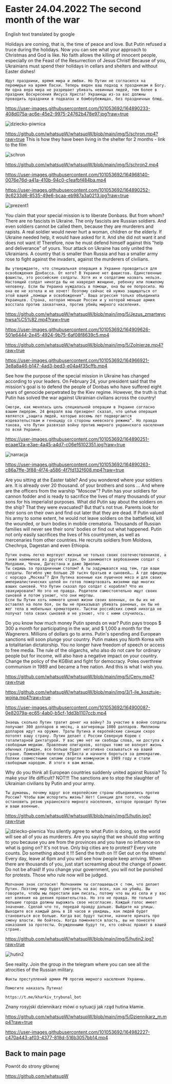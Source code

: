 # Easter 24.04.2022 The second month of the war

English text translated by google

Holidays are coming, that is, the time of peace and love. But Putin refused a truce during the holidays. Now you can see what your approach to Christmas and God is like. No faith allows the killing of innocent people, especially on the Feast of the Resurrection of Jesus Christ! Because of you, Ukrainians must spend their holidays in cellars and shelters and without Easter dishes!

```
Идут праздники, время мира и любви. Но Путин не согласился на перемирье на время Пасхи. Теперь виден ваш подход к праздникам и Богу. Ни одна вера мира не разрешает убивать невинных людей, тем более в праздник Воскресения Иисуса Христа! Украинцы из-за вас должны проводить праздники в подвалах и бомбоубежищах, без праздничных блюд.
```

https://user-images.githubusercontent.com/101053692/164890233-408d075a-ac6e-45e2-9975-24762b478e97.jpg?raw=true

![dziecko-piwnica](https://user-images.githubusercontent.com/101053692/164890233-408d075a-ac6e-45e2-9975-24762b478e97.jpg)

https://github.com/whatsupW/whatsupW/blob/main/img/5/schron.mp4?raw=true         This is how they have been living in the shelter for 2 months - link to the film

![schron](https://user-images.githubusercontent.com/101053692/164916170-794de9cd-3ee9-4bc8-9881-0071f1035b93.JPG?raw=true)

https://github.com/whatsupW/whatsupW/blob/main/img/5/schron2.mp4

https://user-images.githubusercontent.com/101053692/164968140-0076e76d-a41a-410b-94c0-c1eafbf484ba.mp4

https://user-images.githubusercontent.com/101053692/164890252-9c6233d6-8535-49e6-bcaa-eb987a3a0213.jpg?raw=true

![prezent1](https://user-images.githubusercontent.com/101053692/164890252-9c6233d6-8535-49e6-bcaa-eb987a3a0213.jpg)

You claim that your special mission is to liberate Donbass. But from whom? There are no fascists in Ukraine. The only fascists are Russian soldiers. And even soldiers cannot be called them, because they are murderers and rapists. A real soldier would never hurt a woman, children or the elderly. If Ukraine needed help, it would have asked for it. And she did not want it and does not want it! Therefore, now he must defend himself against this "help and deliverance" of yours.
Your attack on Ukraine has only united the Ukrainians. A country that is smaller than Russia and has a smaller army rose to fight against the invaders, against the murderers of civilians.

```
Вы утверждаете, что специальная операция в Украине проводиться для освобождения Донбасса. От кого? В Украине нет фашистов. Единственные фашисты, это российские солдаты. Хотя их и солдатами назвать нельзя. Настоящий солдат никогда бы не навредил женщине, ребенку или пожилому человеку. Если бы Украина нуждалась в помощи, она бы ее попросила. Но она ее не хотела и не хочет! Поэтому сейчас ей нужно защищаться от этой вашей „помощи и освобождения”. Ваша агрессия только объединила Украинцев. Страна, которая меньше России и у которой меньше армия восстала против захватчика, против убийц мирного населения. 
```

https://github.com/whatsupW/whatsupW/blob/main/img/5/Jezus_zmartwychwsa%C5%82.mp4?raw=true

https://user-images.githubusercontent.com/101053692/164909626-501e6444-2e45-4924-9b75-6af08f8639c5.mp4

https://github.com/whatsupW/whatsupW/blob/main/img/5/Zolnierze.mp4?raw=true

https://user-images.githubusercontent.com/101053692/164966921-3e8a8a46-b147-4ad3-bed3-e04a4f35cffb.mp4

See how the purpose of the special mission in Ukraine has changed according to your leaders. On February 24, your president said that the mission's goal is to defend the people of Donbas who have suffered eight years of genocide perpetrated by the Kiev regime. However, the truth is that Putin has solved the war against Ukrainian civilians across the country!

```
Смотри, как менялась цель специальной операции в Украине согласно вашим лидерам. 24 февраля ваш президент сказал, что целью операция является „защита людей, которые восемь лет подвергаются издевательствам и геноциду со стороны киевского режима”. Но правда такова, что Путин развязал войну против мирного украинского населения по всей Украине.   
```
https://user-images.githubusercontent.com/101053692/164890251-ecaae12a-e3ae-4a45-a4d7-c06ef6102351.jpg?raw=true

![narracja](https://user-images.githubusercontent.com/101053692/164890251-ecaae12a-e3ae-4a45-a4d7-c06ef6102351.jpg)

https://user-images.githubusercontent.com/101053692/164890263-c86a7ffe-3f88-4f74-a586-4f7fd132f608.mp4?raw=true


Are you sitting at the Easter table? And you wondered where your soldiers are. It is already over 20 thousand. of your brothers and sons ... And where are the officers from the warship "Moscow"? Putin has your soldiers for cannon fodder and is ready to sacrifice the lives of many thousands of your sons for his imperialist purposes. What did Putin say about the soldiers on the ship? That they were evacuated? But that's not true. Parents look for their sons on their own and find out later that they are dead.
If Putin valued his army to some extent, he would not leave soldiers on the battlefield, kill the wounded, or burn bodies in mobile crematoria. Thousands of Russian families will never see their sons' bodies or find out what happened.
Putin not only easily sacrifices the lives of his countrymen, as well as mercenaries from other countries. He recruits soldiers from Moldova, Chechnya, Dagestan and even Ethiopia.

```
Путин очень легко жертвует жизнью не только своих соотечественников, а также наемников из других стран. Он занимается вербованием солдат с Молдавии, Чечни, Дагестана и даже Эфиопии. 
Ты сидишь за праздничным столом? А ты задумывался над тем, где ваши солдаты. Погибло уже больше 20 тысяч братьев и сыновей…. А где офицеры с корсара „Москва”? Для Путина военные как пушечное мясо и для своих империалистических целей он готов пожертвовать жизнями еще многих ваших сыновей. Что Путин сказал про солдат с корабля? Что их эвакуировали? Но это не правда. Родители самостоятельно ищут своих сыновей и потом узнают, что они мертвы. 
Если бы Путин хоть немного ценил жизни своих военных, он бы их не оставлял на поле боя, он бы не приказывал убивать раненых, он бы не жег тела в мобильных крематориях. Тысячи российских семей никогда не получат тела своих сыновей и не узнают, что с ними случилось.
```

Do you know how much money Putin spends on war? Putin pays troops $ 300 a month for participating in the war, and $ 1,000 a month for the Wagnerers. Millions of dollars go to arms. Putin's spending and European sanctions will soon plunge your country. Putin makes you North Korea with a totalitarian dictatorship. You no longer have freedom of speech or access to free media. The rule of the oligarchs, who also do not care for ordinary people but for income, will also have a negative impact on your country. Change the policy of the KGBist and fight for democracy.
Poles overthrew communism in 1989 and became a free nation. And this is what I wish you.

https://github.com/whatsupW/whatsupW/blob/main/img/5/Ceny.mp4?raw=true

https://github.com/whatsupW/whatsupW/blob/main/img/3/1-ile_kosztuje-wojna.mp4?raw=true

https://user-images.githubusercontent.com/101053692/164900087-0e82079a-ec65-4ab0-b5cf-1dd3b1107ccb.mp4


```
Знаешь сколько Путин тратит денег на войну? За участие в войне солдаты получают 300 долларов в месяц, а вагнеровцы 1000 долларов. Миллионы долларов идут на оружие. Траты Путина и европейские санкции скоро потопят вашу страну. Путин делает с России Северную Корею с тоталитарной диктатурой. У вас уже нет ни свободы слова, ни доступа к свободным медиам. Правление олигархов, которых тоже не волнует жизнь обычных граждан, все больше будет негативно сказываться на вашей стране. Поменяйте политику КГБиста и начните бороться за демократию. 
Поляки совместными силами свергли коммунизм в 1989 году и стали свободным народом. И этого я вам желаю. 
```

Why do you think all European countries suddenly united against Russia? To make your life difficult? NOT!!! The sanctions are to stop the slaughter of Ukrainian civilians by Putin and your army.

```
Ты думаешь, почему вдруг все европейские страны объединились против России? Чтобы вам испортить жизнь? Нет! Санкции для того, чтобы остановить резню украинского мирного населения, которое проводит Путин и ваши военные. 
```

https://github.com/whatsupW/whatsupW/blob/main/img/5/hutin.jpg?raw=true

![dziecko-piwnica](https://github.com/whatsupW/whatsupW/blob/main/img/5/hutin.jpg)
You silently agree to what Putin is doing, so the world will see all of you as murderers. Are you saying that we should stop writing to you because you are from the provinces and you have no influence on what is going on? It's not true. Only big cities are to protest? Every vote counts. Do something about it !!! Send the truth on !!! Get out on the streets! Every day, leave at 6pm and you will see how people keep arriving. When there are thousands of you, just start screaming about the change of power. Do not be afraid! If you change your government, you will not be punished for protests. Those who rule now will be judged.

```
Молчание знак согласия! Молчанием ты соглашаешься с тем, что делает Путин. Поэтому мир будет смотреть на вас всех, как на убийц. Вы говорите, чтобы мы перестали вам писать, потому что вы из села и у вас нет влияния на деяния правительства. Но это не правда. Не только большие города должны выражать свое несогласие. Каждый голос имеет значение. Сделай что то, передай правду дальше. Выйдите на улицы. Выходите все каждый день в 18 часов и увидишь, как людей будет становиться все больше. Когда вас будут тысячи, начните кричать про смену власти. Не бойтесь. Когда поменяется власть, вы не понесете наказания за протесты. Осужденными будут те, кто сейчас правит в вашей стране.
```

https://github.com/whatsupW/whatsupW/blob/main/img/5/hutin2.jpg?raw=true

![hutin2](https://github.com/whatsupW/whatsupW/blob/main/img/5/hutin2.jpg)

See reality. Join the group in the telegram where you can see all the atrocities of the Russian military. 

```
Факты преступлений армии РФ против мирного населения Украины. 

Помогите наказать Путина!

https://t.me/kharkiv_trybunal_bot
```
Znany rosyjski dziennikarz mówi o sytuacji jak rząd hutina kłamie.

https://github.com/whatsupW/whatsupW/blob/main/img/5/Dziennikarz_m.mp4?raw=true

https://user-images.githubusercontent.com/101053692/164982227-c470a443-af03-4377-818d-516b3057bb14.mp4

## Back to main page
Powrót do strony głównej

https://github.com/whatsupW
